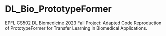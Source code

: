 # DL_Bio_PrototypeFormer
 EPFL CS502 DL Biomedicine 2023 Fall Project: Adapted Code Reproduction of PrototypeFormer for Transfer Learning in Biomedical Applications.
